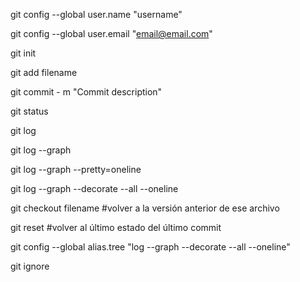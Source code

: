 git config --global user.name "username"

git config --global user.email "email@email.com"

git init

git add filename

git commit - m "Commit description"

git status

git log

git log --graph

git log --graph --pretty=oneline

git log --graph --decorate --all --oneline

git checkout filename #volver a la versión anterior de ese archivo

git reset #volver al último estado del último commit

git config --global alias.tree "log --graph --decorate --all --oneline"

git ignore